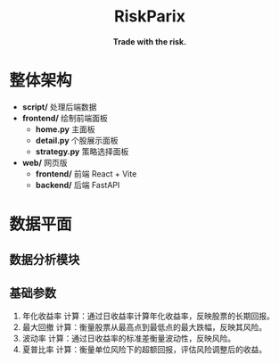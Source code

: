 <div align="center">

# RiskParix

#### Trade with the risk.

</div>

# 整体架构

- **script/** 处理后端数据
- **frontend/** 绘制前端面板
  - **home.py** 主面板
  - **detail.py** 个股展示面板
  - **strategy.py** 策略选择面板
- **web/** 网页版
  - **frontend/** 前端 React + Vite
  - **backend/** 后端 FastAPI

# 数据平面

## 数据分析模块

## 基础参数

1. 年化收益率
   计算：通过日收益率计算年化收益率，反映股票的长期回报。
2. 最大回撤
   计算：衡量股票从最高点到最低点的最大跌幅，反映其风险。
3. 波动率
   计算：通过日收益率的标准差衡量波动性，反映风险。
4. 夏普比率
   计算：衡量单位风险下的超额回报，评估风险调整后的收益。

<!-- # 控制平面

## OMS 订单管理系统

将策略获得的持仓信息转化为订单信息可以根据订单信息获得计算参数

## EMS 交易管理系统

根据 OMS 获得的订单信息使用东方证券 EMT 极速柜台进行交易 -->
